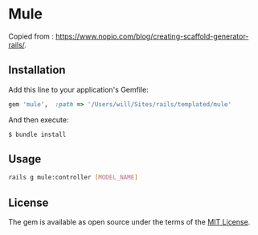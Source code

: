 # Mule

Copied from : https://www.nopio.com/blog/creating-scaffold-generator-rails/.

## Installation

Add this line to your application's Gemfile:

```ruby
gem 'mule',  :path => '/Users/will/Sites/rails/templated/mule'
```

And then execute:

    $ bundle install

## Usage

```bash
rails g mule:controller [MODEL_NAME]
```

## License

The gem is available as open source under the terms of the [MIT License](http://opensource.org/licenses/MIT).
